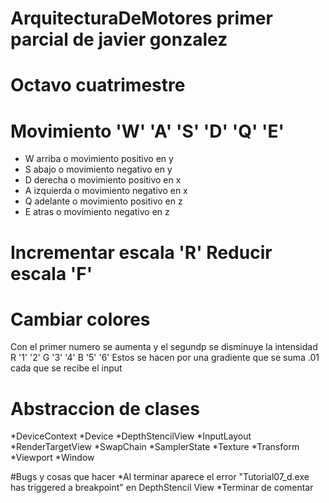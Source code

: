 # ArquitecturaDeMotores primer parcial de javier gonzalez
# Octavo cuatrimestre

# Movimiento 'W' 'A' 'S' 'D' 'Q' 'E'
* W arriba o movimiento positivo en y
* S abajo o movimiento negativo en y
* D derecha o movimiento positivo en x
* A izquierda o movimiento negativo en x
* Q adelante o movimiento positivo en z
* E atras o movimiento negativo en z

# Incrementar escala 'R' Reducir escala 'F' 

# Cambiar colores 
Con el primer numero se aumenta y el segundp se disminuye la intensidad R '1' '2' G '3' '4' B '5' '6'
Estos se hacen por una gradiente que se suma .01 cada que se recibe el input

# Abstraccion de clases
*DeviceContext
*Device
*DepthStencilView
*InputLayout
*RenderTargetView
*SwapChain
*SamplerState
*Texture
*Transform
*Viewport
*Window

#Bugs y cosas que hacer
*Al terminar aparece el error "Tutorial07_d.exe has triggered a breakpoint" en DepthStencil View
*Terminar de comentar
